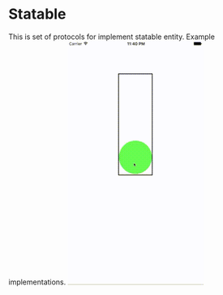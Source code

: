 # Statable
This is set of protocols for implement statable entity. Example implementations.
![demo](Resources/traffic_light.gif)